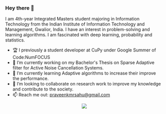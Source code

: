 ### Hey there 👋

I am 4th-year Integrated Masters student majoring in Information Technology from the Indian Institute of Information Technology and Management, Gwalior, India. I have an interest in problem-solving and learning algorithms. I am fascinated with deep learning, probability and statistics.

- 🏆 I previously a student developer at CuPy under Google Summer of Code:NumFOCUS
- 🔭 I’m currently working on my Bachelor's Thesis on Sparse Adaptive filter for Active Noise Cancellation Systems.
- 🌱 I’m currently learning Adaptive algorithms to increase their improve the performance. 
- 👯 I’m looking to collaborate on research work to improve my knowledge and contribute to the society.
- 📫 Reach me out: <praveenkmrsahu@gmail.com> 

<p align="center">
<img align="center" src="https://github-readme-stats.vercel.app/api?username=povinsahu1909&show_icons=true&hide_border=true&count_private=true">
</p>
